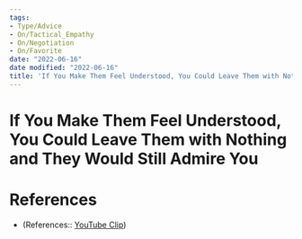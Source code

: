 ```yaml
---
tags:
- Type/Advice
- On/Tactical_Empathy
- On/Negotiation
- On/Favorite
date: "2022-06-16"
date modified: "2022-06-16"
title: 'If You Make Them Feel Understood, You Could Leave Them with Nothing and They Would Still Admire You'
---
```


# If You Make Them Feel Understood, You Could Leave Them with Nothing and They Would Still Admire You

# References
- (References:: [YouTube Clip](https://youtube.com/clip/Ugkx5EOhm2jhYimGmDP1H7UlvKZAeW5jklZ7))
